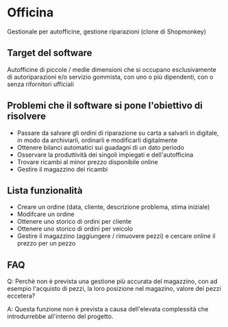 # Officina
Gestionale per autofficine, gestione riparazioni (clone di Shopmonkey)

## Target del software
Autofficine di piccole / medie dimensioni che si occupano esclusivamente di autoriparazioni e/o servizio gommista, con uno o più dipendenti, con o senza rifornitori ufficiali

## Problemi che il software si pone l'obiettivo di risolvere
- Passare da salvare gli ordini di riparazione su carta a salvarli in digitale, in modo da archiviarli, ordinarli e modificarli digitalmente
- Ottenere bilanci automatici sui guadagni di un dato periodo
- Osservare la produttività dei singoli impiegati e dell'autofficina
- Trovare ricambi al minor prezzo disponibile online
- Gestire il magazzino dei ricambi

## Lista funzionalità
- Creare un ordine (data, cliente, descrizione problema, stima iniziale)
- Modifcare un ordine
- Ottenere uno storico di ordini per cliente
- Ottenere uno storico di ordini per veicolo
- Gestire il magazzino (aggiungere / rimuovere pezzi) e cercare online il prezzo per un pezzo

## FAQ
Q: Perchè non è prevista una gestione più accurata del magazzino, con ad esempio l'acquisto di pezzi, la loro posizione nel magazino, valore dei pezzi eccetera?

A: Questa funzione non è prevista a causa dell'elevata complessità che introdurrebbe all'interno del progetto.

